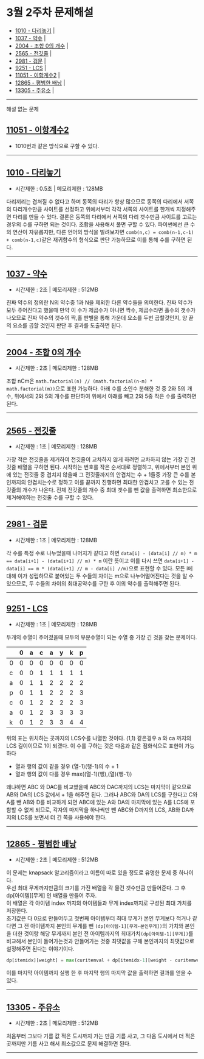 # 3월 2주차 문제해설
- [1010 - 다리놓기](https://github.com/Junhyung-Choi/BOJ-PS/blob/master/Mar/week_2/1010.py "1010 - 다리놓기") | 
- [1037 - 약수](https://github.com/Junhyung-Choi/BOJ-PS/blob/master/Mar/week_2/1037.py "1037 - 약수") | 
- [2004 - 조합 0의 개수](https://github.com/Junhyung-Choi/BOJ-PS/blob/master/Mar/week_2/2004.py "2004 - 조합 0의 개수") | 
- [2565 - 전깃줄](https://github.com/Junhyung-Choi/BOJ-PS/blob/master/Mar/week_2/2565.py "2565 - 전깃줄") | 
- [2981 - 검문](https://github.com/Junhyung-Choi/BOJ-PS/blob/master/Mar/week_2/2981.py "2981 - 검문") | 
- [9251 - LCS](https://github.com/Junhyung-Choi/BOJ-PS/blob/master/Mar/week_2/9251.py "9251 - LCS") | 
- [11051 - 이항계수2](https://github.com/Junhyung-Choi/BOJ-PS/blob/master/Mar/week_2/11051.py "11051 - 이항계수2") | 
- [12865 - 평범한 배낭](https://github.com/Junhyung-Choi/BOJ-PS/blob/master/Mar/week_2/12865.py "12865 - 평범한 배낭") | 
- [13305 - 주유소](https://github.com/Junhyung-Choi/BOJ-PS/blob/master/Mar/week_2/13305.py "13305 - 주유소") | 

---
해설 없는 문제
## [11051 - 이항계수2](https://github.com/Junhyung-Choi/BOJ-PS/blob/master/Mar/week_2/11051.py "11051 - 이항계수2")
- 1010번과 같은 방식으로 구할 수 있다.

---
## [1010 - 다리놓기](https://github.com/Junhyung-Choi/BOJ-PS/blob/master/Mar/week_2/1010.py "1010 - 다리놓기")
- 시간제한 : 0.5초 | 메모리제한 : 128MB

다리끼리는 겹쳐질 수 없다고 하며 동쪽의 다리가 항상 많으므로 동쪽의 다리에서 서쪽의 다리개수만큼 사이트를 선정하고 위에서부터 각각 서쪽의 사이트를 한개씩 지정해주면 다리를 만들 수 있다.   결론은 동쪽의 다리에서 서쪽의 다리 갯수만큼 사이트를 고르는 경우의 수를 구하면 되는 것이다. 조합을 사용해서 풀면 구할 수 있다.   파이썬에선 큰 수의 연산이 자유롭지만, 다른 언어의 방식을 빌려보자면 `comb(n,c) = comb(n-1,c-1) + comb(n-1,c)`같은 재귀함수의 형식으로 판단 가능하므로 이를 통해 수를 구하면 된다.

---
## [1037 - 약수](https://github.com/Junhyung-Choi/BOJ-PS/blob/master/Mar/week_2/1037.py "1037 - 약수")
- 시간제한 : 2초 | 메모리제한 : 512MB

진짜 약수의 정의란 N의 약수중 1과 N을 제외한 다른 약수들을 의미한다. 진짜 약수가 모두 주어진다고 했을때 만약 이 수가 제곱수가 아니면 짝수, 제곱수라면 홀수의 갯수가 나오므로 진짜 약수의 갯수의 짝,홀 판별을 통해 가운데 요소를 두번 곱할것인지, 양 끝의 요소를 곱할 것인지 판단 후 결과를 도출하면 된다.

---
## [2004 - 조합 0의 개수](https://github.com/Junhyung-Choi/BOJ-PS/blob/master/Mar/week_2/2004.py "2004 - 조합 0의 개수")
- 시간제한 : 2초 | 메모리제한 : 128MB

조합 nCm은 `math.factorial(n) // (math.factorial(n-m) * math.factorial(m))`으로 표현 가능하다. 아래 수를 소인수 분해한 것 중 2와 5의 개수, 위에서의 2와 5의 개수를 판단하여 위에서 아래를 빼고 2와 5중 작은 수를 출력하면 된다. 

---
## [2565 - 전깃줄](https://github.com/Junhyung-Choi/BOJ-PS/blob/master/Mar/week_2/2565.py "2565 - 전깃줄")
- 시간제한 : 1초 | 메모리제한 : 128MB

가장 적은 전깃줄을 제거하여 전깃줄이 교차하지 않게 하려면 교차하지 않는 가장 긴 전깃줄 배열을 구하면 된다. 시작하는 번호를 작은 순서대로 정렬하고, 위에서부터 본인 위에 있는 전깃줄 중 겹치지 않을때 그 전깃줄까지의 안겹치는 수 + 1들중 가장 큰 수를 본인까지의 안겹치는수로 정하고 이를 끝까지 진행하면 최대한 안겹치고 고를 수 있는 전깃줄의 개수가 나온다. 전체 전깃줄의 개수 중 최대 갯수를 뺀 값을 출력하면 최소한으로 제거해야하는 전깃줄 수를 구할 수 있다.

---
## [2981 - 검문](https://github.com/Junhyung-Choi/BOJ-PS/blob/master/Mar/week_2/2981.py "2981 - 검문")
- 시간제한 : 1초 | 메모리제한 : 128MB

각 수를 특정 수로 나누었을때 나머지가 같다고 하면 `data[i] - (data[i] // m) * m == data[i+1] - (data[i+1] // m) * m` 이란 뜻이고 이를 다시 쓰면 `data[i+1] - data[i] == m * (data[i+1] // m - data[i] //m)`으로 표현할 수 있다. 모든 i에 대해 이가 성립하므로 붙어있는 두 수들의 차이는 m으로 나누어떨어진다는 것을 알 수 있으므로, 두 수들의 차이의 최대공약수를 구한 후 이의 약수를 출력해주면 된다.

---
## [9251 - LCS](https://github.com/Junhyung-Choi/BOJ-PS/blob/master/Mar/week_2/9251.py "9251 - LCS")
- 시간제한 : 1초 | 메모리제한 : 128MB

두개의 수열이 주어졌을때 모두의 부분수열이 되는 수열 중 가장 긴 것을 찾는 문제이다.

|   | 0 | a | c | a | y | k | p |
|---|---|---|---|---|---|---|---|
| 0 | 0 | 0 | 0 | 0 | 0 | 0 | 0 |
| c | 0 | 0 | 1 | 1 | 1 | 1 | 1 |
| a | 0 | 1 | 1 | 2 | 2 | 2 | 2 |
| p | 0 | 1 | 1 | 2 | 2 | 2 | 3 |
| c | 0 | 1 | 2 | 2 | 2 | 2 | 3 |
| a | 0 | 1 | 2 | 3 | 3 | 3 | 3 |
| k | 0 | 1 | 2 | 3 | 3 | 4 | 4 |

위의 표는 위치하는 곳까지의 LCS수를 나열한 것이다. (1,1) 같은경우 a 와 ca 까지의 LCS 길이이므로 1이 되겠다. 이 수를 구하는 것은 다음과 같은 점화식으로 표현이 가능하다
- 열과 행의 값이 같을 경우 (열-1)(행-1)의 수 + 1
- 열과 행의 값이 다를 경우 max((열-1)(행),(열)(행-1))

왜냐하면 ABC 와 DAC를 비교했을때 ABC와 DAC까지의 LCS는 마지막이 같으므로 AB와 DA의 LCS 값에서 + 1을 해주면 된다. 그러나 ABC와 DA의 LCS를 구한다고 C와 A를 뺀 AB와 D를 비교하게 되면 ABC에 있는 A와 DA의 마지막에 있는 A를 LCS에 포함할 수 없게 되므로, 각자의 마지막을 하나씩만 뺀 ABC와 D까지의 LCS, AB와 DA까지의 LCS를 보면서 더 긴 쪽을 사용해야 한다. 

---
## [12865 - 평범한 배낭](https://github.com/Junhyung-Choi/BOJ-PS/blob/master/Mar/week_2/12865.py "12865 - 평범한 배낭")
- 시간제한 : 2초 | 메모리제한 : 512MB

이 문제는 knapsack 알고리즘이라고 이름이 따로 있을 정도로 유명한 문제 중 하나이다.    
우선 최대 무게까지만큼의 크기를 가진 배열을 각 물건 갯수만큼 만들어준다.
그 후 dp[아이템][무게] 인 배열을 만들어 주자.   
이 배열은 각 아이템 index 까지의 아이템들과 무게 index까지로 구성된 최대 가치를 저장한다.   
초기값은 다 0으로 만들어두고 첫번째 아이템부터 최대 무게가 본인 무게보다 적거나 같다면 그 전 아이템까지 본인의 무게를 뺀 `(dp[아이템-1][무게-본인무게])`의 가치와 본인을 더한 것이랑 해당 무게까지 본인 전 아이템까지의 최대가치`(dp[아이템-1][무게])`를 비교해서 본인이 들어가는것과 안들어가는 것중 최댓값을 구해 본인까지의 최댓값으로 설정해주면 된다는 이야기이다.

```python
dp[itemidx][weight] = max(curitemval + dp[itemidx-1][weight - curitemweight],dp[itemidx-1][weight])
```

이를 마지막 아이템까지 실행 한 후 마지막 행의 마지막 값을 출력하면 결과를 얻을 수 있다.

---
## [13305 - 주유소](https://github.com/Junhyung-Choi/BOJ-PS/blob/master/Mar/week_2/13305.py "13305 - 주유소")
- 시간제한 : 2초 | 메모리제한 : 512MB

처음부터 그보다 기름 값 적은 도시까지 가는 만큼 기름 사고, 그 다음 도시에서 더 적은 곳까지만 기름 사고 해서 최소값으로 문제 해결하면 된다.

---
